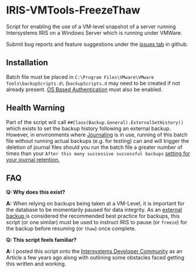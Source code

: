 # IRIS-VMTools-FreezeThaw
Script for enabling the use of a VM-level snapshot of a server running Intersystems IRIS on a Windows Server which is running under VMWare.

Submit bug reports and feature suggestions under the [issues tab](https://github.com/NHS-juju/CustomObjectScriptFunctions/issues) in github.

## Installation
Batch file must be placed in `C:\Program Files\VMware\VMware Tools\backupScripts.d\` (`backupScripts.d` may need to be created if not already present. [OS Based Authentication](https://docs.intersystems.com/irislatest/csp/docbook/DocBook.UI.Page.cls?KEY=GAUTHN_OSBASED) must also be enabled.

## Health Warning
Part of the script will call `##Class(Backup.General).ExternalSetHistory()` which exists to set the backup history following an external backup. However, in environments where [Journaling](https://docs.intersystems.com/irislatest/csp/docbook/DocBook.UI.Page.cls?KEY=GCDI_journal) is in use, running of this batch file without running actual backups (e.g. for testing) can and will trigger the deletion of journal files should you run the batch file a greater number of times than your `After this many successive successful backups` [setting for your journal retention.](https://docs.intersystems.com/irislatest/csp/docbook/DocBook.UI.Page.cls?KEY=GCDI_journal_config#GCDI_journal_config_settings)

## FAQ

**Q: Why does this exist?**

**A:** When relying on backups being taken at a VM-Level, it is important for the database to be momentarily paused for data integrity. As an [external backup ](https://docs.intersystems.com/supplychainlatest/csp/docbook/DocBook.UI.Page.cls?KEY=GCDI_backup#GCDI_backup_methods_ext) is considered the recommended best practice for backups, this script (or one similar) must be used to instruct IRIS to pause (or `freeze`) for the backup before resuming (or `thaw`) once complete.

**Q: This script feels familiar?**

**A:** I posted this script onto the [Intersystems Developer Community](https://community.intersystems.com/post/backup-freezethaw-batch-script-pitfalls-vmware-and-solutions) as an Article a few years ago along with outlining some obstacles faced getting this written and working.
